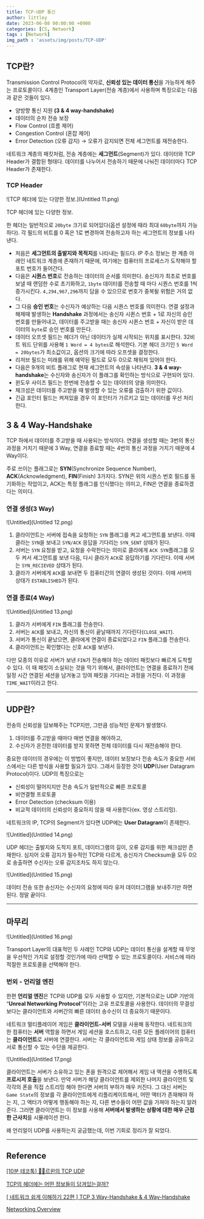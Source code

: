 ```yaml
---
title: TCP-UDP 통신
author: littley
date: 2023-06-08 00:00:00 +0900
categories: [CS, Network]
tags : [Network]
img_path : 'assets/img/posts/TCP-UDP'
---
```


## TCP란?

Transmission Control Protocol의 약자로, **신뢰성 있는 데이터 통신**을 가능하게 해주는 프로토콜이다. 4계층인 Transport Layer(전송 계층)에서 사용하며 특징으로는 다음과 같은 것들이 있다.

- 양방향 통신 지원 **(3 & 4 way-handshake)**
- 데이터의 순차 전송 보장
- Flow Control (흐름 제어)
- Congestion Control (혼잡 제어)
- Error Detection (오류 감지) → 오류가 감지되면 전체 세그먼트를 재전송한다.

네트워크 계층의 패킷처럼, 전송 계층에는 **세그먼트**(Segment)가 있다. 데이터와 TCP Header가 결합된 형태다. 데이터를 나누어서 전송하기 때문에 나눠진 데이터마다 TCP Header가 존재한다.

### TCP Header

![TCP 헤더에 있는 다양한 정보.](Untitled 11.png)

TCP 헤더에 있는 다양한 정보.

한 헤더는 일반적으로 `20byte` 크기로 되어있다(옵션 설정에 때라 최대 `60byte`까지 가능하다). 각 필드의 비트를 0 혹은 1로 변경하여 전송하고자 하는 세그먼트의 정보를 나타낸다.

- 처음은 **세그먼트의 출발지와 목적지**를 나타내는 필드다. IP 주소 정보는 한 계층 아래인 네트워크 계층에 존재하기 때문에, 여기에는 컴퓨터의 프로세스가 도착해야 할 포트 번호가 들어간다.
- 다음은 **시퀀스 번호**로 전송하는 데이터의 순서를 의미한다. 송신자가 최초로 번호를 보낼 때 랜덤한 수로 초기화하고, `1byte` 데이터를 전송할 때 마다 시퀀스 번호를 1씩 증가시킨다. `4,294,967,296`까지 담을 수 있으므로 번호가 중복될 위험은 거의 없다.
- 그 다음 **승인 번호**는 수신자가 예상하는 다음 시퀀스 번호를 의미한다. 연결 설정과 해제때 발생하는 **Handshake** 과정에서는 송신자 시퀸스 번호 + 1로 자신의 승인 번호를 만들어내고, 데이터를 주고받을 때는 송신자 시퀸스 번호 + 자신이 받은 데이터의 `byte`로 승인 번호를 만든다.
- 데이터 오프셋 필드는 헤더가 아닌 데이터가 실제 시작되는 위치를 표시한다. 32비트 워드 단위를 사용해 `1 Word = 4 bytes`로 해석한다. 기본 헤더 크기인 `5 Word = 20bytes`가 최소값이고, 옵션의 크기에 따라 오프셋을 결정한다.
- 리저브 필드는 미래를 위해 예약된 필드로 모두 0으로 채워져 있어야 한다.
- 다음은 9개의 비트 플래그로 현재 세그먼트의 속성을 나타낸다. **3 & 4 way-handshake**는 수신자와 송신자가 이 플래그를 확인하는 방식으로 구현되어 있다.
- 윈도우 사이즈 필드는 한번에 전송할 수 있는 데이터의 양을 의미한다.
- 체크섬은 데이터를 주고받을 때 발생할 수 있는 오류를 검출하기 위한 값이다.
- 긴급 포인터 필드는 켜져있을 경우 이 포인터가 가르키고 있는 데이터를 우선 처리한다.

## 3 & 4 Way-Handshake

TCP 하에서 데이터를 주고받을 때 사용되는 방식이다. 연결을 생성할 때는 3번의 통신 과정을 거치기 때문에 3 Way, 연결을 종료할 때는 4번의 통신 과정을 거치기 때문에 4 Way이다.

주로 쓰이는 플래그로는 **SYN**(Synchronize Sequence Number), **ACK**(Acknowledgment), **FIN**(Finish) 3가지다. SYN은 위의 시퀀스 번호 필드를 동기화하는 작업이고, ACK는 특정 플래그를 인식했다는 의미고, FIN은 연결을 종료하겠다는 의미다.

### 연결 생성(3 Way)

![Untitled](Untitled 12.png)

1. 클라이언트는 서버에 접속을 요청하는 `SYN` 플래그를 켜고 세그먼트를 보낸다. 이때 클라는 `SYN`을 보내고 `SYN/ACK` 응답을 기다리는 `SYN_SENT` 상태가 된다.
2. 서버는 `SYN` 요청을 받고, 요청을 수락한다는 의미로 클라에게 `ACK SYN`플래그를 모두 켜서 세그먼트를 보낸 다음, 다시 클라가 `ACK`로 응답하기를 기다린다. 이때 서버는 `SYN_RECIEVED` 상태가 된다.
3. 클라가 서버에게 `ACK`를 보내면 두 컴퓨터간의 연결이 생성된 것이다. 이때 서버의 상태가 `ESTABLISHED`가 된다.

### 연결 종료(4 Way)

![Untitled](Untitled 13.png)

1. 클라가 서버에게 `FIN` 플래그를 전송한다.
2. 서버는 `ACK`를 보내고, 자신의 통신이 끝날때까지 기다린다(`CLOSE_WAIT`).
3. 서버가 통신이 끝났으면, 클라에게 연결이 종료되었다고 `FIN` 플래그를 전송한다.
4. 클라이언트는 확인했다는 신호 `ACK`를 보낸다.

다만 모종의 이유로 서버가 보낸 `FIN`가 전송해야 하는 데이터 패킷보다 빠르게 도착할 수 있다. 이 때 패킷이 소실되는 것을 막기 위해서, 클라이언트는 연결을 종료하기 전에 일정 시간 연결된 세션을 남겨놓고 잉여 패킷을 기다리는 과정을 거친다. 이 과정을 `TIME_WAIT`이라고 한다.

---

## UDP란?

전송의 신뢰성을 담보해주는 TCP지만, 그만큼 성능적인 문제가 발생했다. 

1. 데이터를 주고받을 때마다 매번 연결을 해야하고, 
2. 수신자가 온전한 데이터를 받지 못하면 전체 데이터를 다시 재전송해야 한다. 

중요한 데이터의 경우에는 이 방법이 좋지만, 데이터 보장보다 전송 속도가 중요한 서비스에서는 다른 방식을 사용할 필요가 있다. 그래서 등장한 것이 **UDP**(User Datagram Protocol)이다. UDP의 특징으로는

- 신뢰성이 떨어지지만 전송 속도가 일반적으로 빠른 프로토콜
- 비연결형 프로토콜
- Error Detection (checksum 이용)
- 비교적 데이터의 신뢰성이 중요하지 않을 때 사용한다(ex. 영상 스트리밍).

네트워크의 IP, TCP의 Segment가 있다면 UDP에는 **User Datagram**이 존재한다.

![Untitled](Untitled 14.png)

UDP 헤더는 출발지와 도착지 포트, 데이터그램의 길이, 오류 감지를 위한 체크섬만 존재한다. 심지어 오류 감지가 필수적인 TCP와 다르게, 송신자가 Checksum을 모두 0으로 송출하면 수신자는 오류 감지조차도 하지 않는다.

![Untitled](Untitled 15.png)

데이터 전송 또한 송신자는 수신자의 요청에 따라 유저 데이터그램을 보내주기만 하면 된다. 정말 끝이다.

---

## 마무리

![Untitled](Untitled 16.png)

Transport Layer의 대표적인 두 사례인 TCP와 UDP는 데이터 통신을 설계할 때 무엇을 우선적인 가치로 설정할 것인가에 따라 선택할 수 있는 프로토콜이다. 서비스에 따라 적절한 프로토콜을 선택해야 한다.

### 번외 - 언리얼 엔진

한편 **언리얼 엔진**은 TCP와 UDP를 모두 사용할 수 있지만, 기본적으로는 UDP 기반의 “**Unreal Networking Protocol**”이라는 고유 프로토콜을 사용한다. 데이터의 무결성 보다는 클라이언트와 서버간의 빠른 데이터 송수신이 더 중요하기 때문이다.

네트워크 멀티플레이어 게임은 **클라이언트-서버** 모델을 사용해 동작한다. 네트워크의 한 컴퓨터는 **서버** 역할을 하면서 게임 세션을 호스트하고, 다른 모든 플레이어의 컴퓨터는 **클라이언트**로 서버에 연결한다. 서버는 각 클라이언트와 게임 상태 정보를 공유하고 서로 통신할 수 있는 수단을 제공한다.

![Untitled](Untitled 17.png)

클라이언트는 서버가 소유하고 있는 폰을 원격으로 제어해서 게임 내 액션을 수행하도록 **프로시저 호출**을 보낸다. 만약 서버가 해당 클라이언트를 제외한 나머지 클라이언트 및 각각의 폰을 직접 스트리밍 해야 한다면 서버의 부하가 매우 커진다. 그 대신 서버는 `Game State`의 정보를 각 클라이언트에게 리플리케이트해서, 어떤 액터가 존재해야 하는 지, 그 액터가 어떻게 행동해야 하는 지, 다른 변수들이 어떤 값을 가져야 하는지 알려준다. 그러면 클라이언트는 이 정보를 사용해 **서버에서 발생하는 상황에 대한 매우 근접한 근사치**를 시뮬레이션 한다.

왜 언리얼이 UDP를 사용하는지 궁금했는데, 이번 기회로 정리가 잘 되었다.

---

## Reference

[[10분 테코톡] 👨‍🏫르윈의 TCP UDP](https://www.youtube.com/watch?v=ikDVGYp5dhg&t=679s)

[TCP의 헤더에는 어떤 정보들이 담겨있는걸까?](https://evan-moon.github.io/2019/11/10/header-of-tcp/)

[[ 네트워크 쉽게 이해하기 22편 ] TCP 3 Way-Handshake & 4 Way-Handshake](https://mindnet.tistory.com/entry/네트워크-쉽게-이해하기-22편-TCP-3-WayHandshake-4-WayHandshake)

[Networking Overview](https://docs.unrealengine.com/5.1/en-US/networking-overview-for-unreal-engine/)